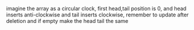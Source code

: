 imagine the array as a circular clock, first head,tail position is 0, and head inserts anti-clockwise and tail inserts clockwise,
remember to update after deletion and if empty make the head tail the same